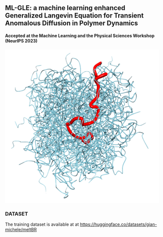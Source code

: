 ## ML-GLE: a machine learning enhanced Generalized Langevin Equation for Transient Anomalous Diffusion in Polymer Dynamics
#### Accepted at the Machine Learning and the Physical Sciences Workshop (NeurIPS 2023)

![1700335536342](image/README/1700335536342.png)

### DATASET

The training dataset is available at at https://huggingface.co/datasets/gian-michele/meltBR
